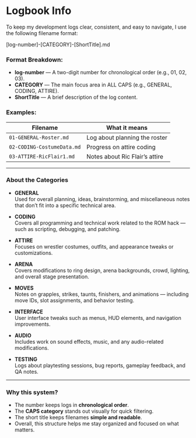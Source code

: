 # Logbook Info

To keep my development logs clear, consistent, and easy to navigate, I use the following filename format:

[log-number]-[CATEGORY]-[ShortTitle].md


### Format Breakdown:
- **log-number** — A two-digit number for chronological order (e.g., 01, 02, 03).
- **CATEGORY** — The main focus area in ALL CAPS (e.g., GENERAL, CODING, ATTIRE).
- **ShortTitle** — A brief description of the log content.

### Examples:

| Filename                    | What it means                     |
|-----------------------------|-----------------------------------|
| `01-GENERAL-Roster.md`      | Log about planning the roster     |
| `02-CODING-CostumeData.md`  | Progress on attire coding         |
| `03-ATTIRE-RicFlair1.md`    | Notes about Ric Flair’s attire    |

---

### About the Categories

- **GENERAL**  
  Used for overall planning, ideas, brainstorming, and miscellaneous notes that don’t fit into a specific technical area.

- **CODING**  
  Covers all programming and technical work related to the ROM hack — such as scripting, debugging, and patching.

- **ATTIRE**  
  Focuses on wrestler costumes, outfits, and appearance tweaks or customizations.

- **ARENA**  
  Covers modifications to ring design, arena backgrounds, crowd, lighting, and overall stage presentation.

- **MOVES**  
  Notes on grapples, strikes, taunts, finishers, and animations — including move IDs, slot assignments, and behavior testing.

- **INTERFACE**  
  User interface tweaks such as menus, HUD elements, and navigation improvements.

- **AUDIO**  
  Includes work on sound effects, music, and any audio-related modifications.

- **TESTING**  
  Logs about playtesting sessions, bug reports, gameplay feedback, and QA notes.

---

### Why this system?

- The number keeps logs in **chronological order**.
- The **CAPS category** stands out visually for quick filtering.
- The short title keeps filenames **simple and readable**.
- Overall, this structure helps me stay organized and focused on what matters.

